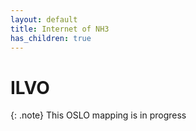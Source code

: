 ```yaml
---
layout: default
title: Internet of NH3
has_children: true
---
```


# ILVO

{: .note}
This OSLO mapping is in progress